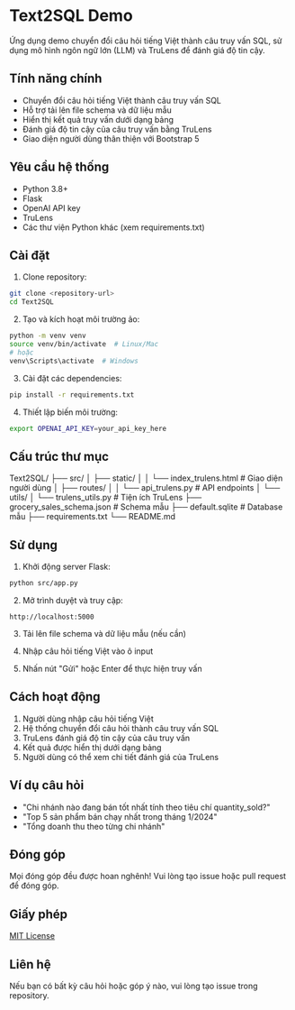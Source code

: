 # Text2SQL Demo

Ứng dụng demo chuyển đổi câu hỏi tiếng Việt thành câu truy vấn SQL, sử dụng mô hình ngôn ngữ lớn (LLM) và TruLens để đánh giá độ tin cậy.

## Tính năng chính

- Chuyển đổi câu hỏi tiếng Việt thành câu truy vấn SQL
- Hỗ trợ tải lên file schema và dữ liệu mẫu
- Hiển thị kết quả truy vấn dưới dạng bảng
- Đánh giá độ tin cậy của câu truy vấn bằng TruLens
- Giao diện người dùng thân thiện với Bootstrap 5

## Yêu cầu hệ thống

- Python 3.8+
- Flask
- OpenAI API key
- TruLens
- Các thư viện Python khác (xem requirements.txt)

## Cài đặt

1. Clone repository:
```bash
git clone <repository-url>
cd Text2SQL
```

2. Tạo và kích hoạt môi trường ảo:
```bash
python -m venv venv
source venv/bin/activate  # Linux/Mac
# hoặc
venv\Scripts\activate  # Windows
```

3. Cài đặt các dependencies:
```bash
pip install -r requirements.txt
```

4. Thiết lập biến môi trường:
```bash
export OPENAI_API_KEY=your_api_key_here
```

## Cấu trúc thư mục
Text2SQL/
├── src/
│ ├── static/
│ │ └── index_trulens.html # Giao diện người dùng
│ ├── routes/
│ │ └── api_trulens.py # API endpoints
│ └── utils/
│ └── trulens_utils.py # Tiện ích TruLens
├── grocery_sales_schema.json # Schema mẫu
├── default.sqlite # Database mẫu
├── requirements.txt
└── README.md

## Sử dụng

1. Khởi động server Flask:
```bash
python src/app.py
```

2. Mở trình duyệt và truy cập:
```
http://localhost:5000
```

3. Tải lên file schema và dữ liệu mẫu (nếu cần)

4. Nhập câu hỏi tiếng Việt vào ô input

5. Nhấn nút "Gửi" hoặc Enter để thực hiện truy vấn

## Cách hoạt động

1. Người dùng nhập câu hỏi tiếng Việt
2. Hệ thống chuyển đổi câu hỏi thành câu truy vấn SQL
3. TruLens đánh giá độ tin cậy của câu truy vấn
4. Kết quả được hiển thị dưới dạng bảng
5. Người dùng có thể xem chi tiết đánh giá của TruLens

## Ví dụ câu hỏi

- "Chi nhánh nào đang bán tốt nhất tính theo tiêu chí quantity_sold?"
- "Top 5 sản phẩm bán chạy nhất trong tháng 1/2024"
- "Tổng doanh thu theo từng chi nhánh"

## Đóng góp

Mọi đóng góp đều được hoan nghênh! Vui lòng tạo issue hoặc pull request để đóng góp.

## Giấy phép

[MIT License](LICENSE)

## Liên hệ

Nếu bạn có bất kỳ câu hỏi hoặc góp ý nào, vui lòng tạo issue trong repository.

